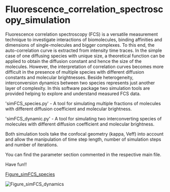 # Fluorescence_correlation_spectroscopy_simulation

Fluorescence correlation spectroscopy (FCS) is a versatile measurement technique to investigate interactions of biomolecules, binding affinities and dimensions of single-molecules and bigger complexes. To this end, the auto-correlation curve is extracted from intensity time traces. In the simple case of one diffusing species 
with unique size, a theoretical function can be applied to obtain the diffusion constant and hence the size of the molecules. However, the interpretation of correlation curves becomes more difficult in the presence of multiple species with different diffusion constants and molecular brightnesses. Beside heterogeneity, interconversion dynamics between two species represents just another layer of complexity. In this software package two simulation tools are provided helping to explore and understand measured FCS data.

'simFCS_species.py' - A tool for simulating multiple fractions of molecules with different diffusion coefficient and molecular brightness.

'simFCS_dynamic.py' - A tool for simulating two interconverting species of molecules with different diffusion coefficient and molecular brightness.

Both simulation tools take the confocal geometry (kappa, Veff) into account and allow the manipulation of time step length, number of simulation steps and number of
iterations.

You can find the parameter section commented in the respective main file.

Have fun!!

[Figure_simFCS_species](https://user-images.githubusercontent.com/58071484/134976765-88284cb0-00a9-41cf-bb44-3cc30784464d.png)

![Figure_simFCS_dynamics](https://user-images.githubusercontent.com/58071484/134976700-ee7a07fe-b618-4aa7-92a2-cab62ac1c30f.png)
